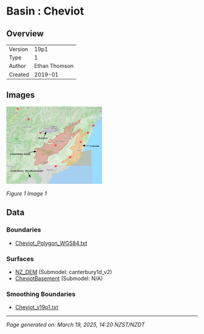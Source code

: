 # Basin : Cheviot

## Overview
|         |                     |
|---------|---------------------|
| Version | 19p1           |
| Type    | 1        |
| Author  | Ethan Thomson            |
| Created | 2019-01           |


## Images
<a href="../images/basins/cheviot_hanmer_northcanterbury.png"><img src="../images/basins/cheviot_hanmer_northcanterbury.png" width="50%"></a>

*Figure 1 Image 1*


## Data
### Boundaries
- [Cheviot_Polygon_WGS84.txt](https://github.com/ucgmsim/Velocity-Model/tree/main/Data/SI_BASINS/Cheviot_Polygon_WGS84.txt)

### Surfaces
- [NZ_DEM](https://github.com/ucgmsim/Velocity-Model/tree/main/Data/DEM/NZ_DEM_HD.in) (Submodel: canterbury1d_v2)
- [CheviotBasement](https://github.com/ucgmsim/Velocity-Model/tree/main/Data/SI_BASINS/Cheviot_Basement_WGS84_v0p0.in) (Submodel: N/A)

### Smoothing Boundaries
- [Cheviot_v19p1.txt](https://github.com/ucgmsim/Velocity-Model/tree/main/Data/Boundaries/Smoothing/Cheviot_v19p1.txt)

---
*Page generated on: March 19, 2025, 14:20 NZST/NZDT*
